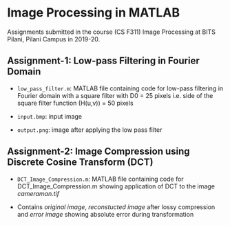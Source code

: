 # Image Processing in MATLAB

Assignments submitted in the course (CS F311) Image Processing at BITS Pilani, Pilani Campus in 2019-20.

## Assignment-1: Low-pass Filtering in Fourier Domain

- `low_pass_filter.m`: MATLAB file containing code for low-pass filtering in Fourier domain with a square filter with D0 = 25 pixels i.e. side of the square filter function (H(u,v)) = 50 pixels

- `input.bmp`: input image

- `output.png`: image after applying the low pass filter

## Assignment-2: Image Compression using Discrete Cosine Transform (DCT)

- `DCT_Image_Compression.m`: MATLAB file containing code for DCT_Image_Compression.m showing application of DCT to the image *cameraman.tif*

- Contains *original image*, *reconstucted image* after lossy compression and *error image* showing absolute error during transformation